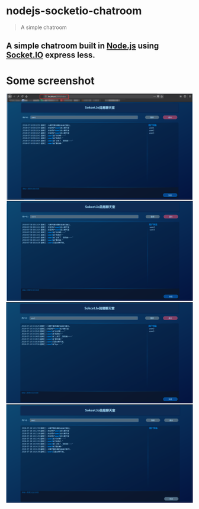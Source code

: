 # nodejs-socketio-chatroom
> A simple chatroom
## A simple chatroom built in [Node.js](http://nodejs.org) using [Socket.IO](http://socket.io/) express less.

# Some screenshot
![img1](https://github.com/nut77/nodejs-socketio-chatroom/raw/master/public/img/screenshot1.png)
![img2](https://github.com/nut77/nodejs-socketio-chatroom/raw/master/public/img/screenshot2.png)
![img3](https://github.com/nut77/nodejs-socketio-chatroom/raw/master/public/img/screenshot3.png)
![img4](https://github.com/nut77/nodejs-socketio-chatroom/raw/master/public/img/screenshot4.png)
